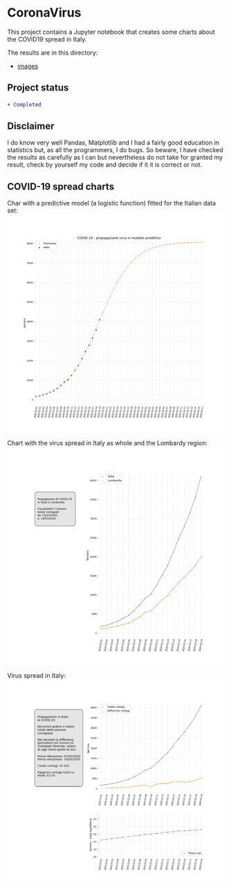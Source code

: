# CoronaVirus
This project contains a Jupyter notebook that creates some charts about the COVID19 spread in Italy.

The results are in this directory:
  - [images](./images)

## Project status
```diff
+ Completed
```

## Disclaimer
I do know very well Pandas, Matplotlib and I had a fairly good education in statistics but, as all the programmers, I do bugs.
So beware, I have checked the results as carefully as I can but nevertheless do not take for granted my result, check by yourself my 
code and decide if it it is correct or not.

## COVID-19 spread charts
Char with a predictive model (a logistic function) fitted for the Italian data set:
![Italy chart with comparative logistic model](./images/covid19_IT_with_logistic_model_chart.png?)

Chart with the virus spread in Italy as whole and the Lombardy region:
![Italy and Lombardy composite chart](./images/covid19_composed_chart.png?)

Virus spread in Italy:
![Italy chart](./images/covid19_chart.png?)

